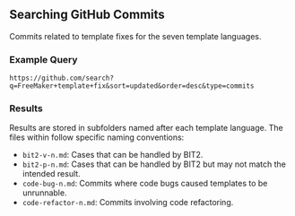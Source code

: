 ## Searching GitHub Commits  

Commits related to template fixes for the seven template languages.  


### Example Query  
`https://github.com/search?q=FreeMaker+template+fix&sort=updated&order=desc&type=commits`  


### Results  
Results are stored in subfolders named after each template language. The files within follow specific naming conventions:  

- `bit2-v-n.md`: Cases that can be handled by BIT2.  
- `bit2-p-n.md`: Cases that can be handled by BIT2 but may not match the intended result.  
- `code-bug-n.md`: Commits where code bugs caused templates to be unrunnable.  
- `code-refactor-n.md`: Commits involving code refactoring.